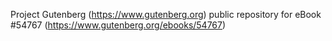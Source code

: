 Project Gutenberg (https://www.gutenberg.org) public repository for
eBook #54767 (https://www.gutenberg.org/ebooks/54767)
